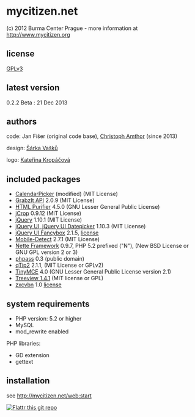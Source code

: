mycitizen.net
=============

(c) 2012 Burma Center Prague - more information at http://www.mycitizen.org

license
-------
[GPLv3](https://www.gnu.org/licenses/gpl-3.0.html)

latest version
--------------
0.2.2 Beta : 21 Dec 2013


authors
-------
code:	Jan Fišer (original code base), [Christoph Amthor](http://mycitizen.net) (since 2013)

design:	[Šárka Vašků](http://www.ecn.cz)

logo:	[Kateřina Kropáčová](http://kanadruhou.cz)


included packages
-----------------
- [CalendarPicker](http://roberto.open-lab.com/2010/04/06/ultra-light-jquery-calendar/) (modified) (MIT License)
- [GrabzIt API](http://grabz.it/api/php/) 2.0.9 (MIT License)
- [HTML Purifier](http://htmlpurifier.org/) 4.5.0 (GNU Lesser General Public
    License)
- [jCrop](https://github.com/tapmodo/Jcrop) 0.9.12 (MIT License)
- [jQuery](http://jquery.com/) 1.10.1 (MIT License)
- [jQuery UI, jQuery UI Datepicker](http://jqueryui.com ) 1.10.3 (MIT License)
- [jQuery UI Fancybox](http://fancyapps.com/fancybox/) 2.1.5, [license](http://www.fancyapps.com/fancybox/#license)
- [Mobile-Detect](http://mobiledetect.net) 2.7.1 (MIT License)
- [Nette Framework](http://nette.org/) 0.9.7, PHP 5.2 prefixed ("N"), (New BSD License or GNU GPL version 2 or 3)
- [phpass](http://www.openwall.com/phpass/) 0.3 (public domain)
- [qTip2](http://qtip2.com/) 2.1.1, (MIT License or GPLv2)
- [TinyMCE](http://www.tinymce.com/) 4.0 (GNU Lesser General Public
    License version 2.1)
- [Treeview 1.4.1](http://docs.jquery.com/Plugins/Treeview) (MIT license or GPL)
- [zxcvbn](https://github.com/lowe/zxcvbn) 1.0 [license](https://github.com/lowe/zxcvbn/blob/master/LICENSE.txt)

system requirements
-------------------
- PHP version: 5.2 or higher
- MySQL
- mod_rewrite enabled

PHP libraries:
- GD extension
- gettext

installation
------------

see http://mycitizen.net/web:start


[![Flattr this git repo](http://api.flattr.com/button/flattr-badge-large.png)](https://flattr.com/submit/auto?user_id=burmablog&url=https://github.com/BurmaCenterPrague/MyCitizen.net&title=mycitizen.net&language=en&tags=github&category=software) 
